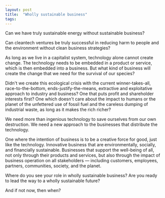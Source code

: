 ```yaml
---
layout: post
title:  "Wholly sustainable business"
tags: 
---
```


Can we have truly sustainable energy without sustainable business?

Can cleantech ventures be truly successful in reducing harm to people and the environment without clean business strategies?

As long as we live in a capitalist system, technology alone cannot create change. The technology needs to be embedded in a product or service, which is then embedded into a business. But what kind of business will create the change that we need for the survival of our species?

Didn't we create this ecological crisis with the current winner-takes-all, race-to-the-bottom, ends-justify-the-means, extractive and exploitative approach to industry and business? One that puts profit and shareholder interests first? One which doesn't care about the impact to humans or the planet of the unfettered use of fossil fuel and the careless dumping of industrial waste, as long as it makes the rich richer?

We need more than ingenious technology to save ourselves from our own destruction. We need a new approach to the businesses that distribute the technology.

One where the intention of business is to be a creative force for good, just like the technology. Innovative business that are environmentally, socially, and financially sustainable. Businesses that support the well-being of all, not only through their products and services, but also through the impact of business operation on all stakeholders — including customers, employees, partners, communities, society, and the planet.

Where do you see your role in wholly sustainable business? Are you ready to lead the way to a wholly sustainable future?

And if not now, then when?
